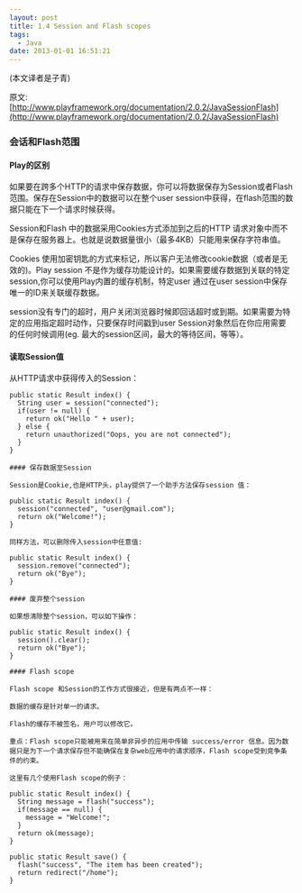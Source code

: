 ```yaml
---
layout: post
title: 1.4 Session and Flash scopes
tags:
  - Java
date: 2013-01-01 16:51:21
---
```


(本文译者是子青)

原文:[http://www.playframework.org/documentation/2.0.2/JavaSessionFlash](http://www.playframework.org/documentation/2.0.2/JavaSessionFlash)

### 会话和Flash范围

#### Play的区别

如果要在跨多个HTTP的请求中保存数据，你可以将数据保存为Session或者Flash范围。保存在Session中的数据可以在整个user session中获得，在flash范围的数据只能在下一个请求时候获得。

Session和Flash 中的数据采用Cookies方式添加到之后的HTTP 请求对象中而不是保存在服务器上。也就是说数据量很小（最多4KB）只能用来保存字符串值。

Cookies 使用加密钥匙的方式来标记，所以客户无法修改cookie数据（或者是无效的)。Play session 不是作为缓存功能设计的。如果需要缓存数据到关联的特定session,你可以使用Play内置的缓存机制，特定user 通过在user session中保存唯一的ID来关联缓存数据。

session没有专门的超时，用户关闭浏览器时候即回话超时或到期。如果需要为特定的应用指定超时动作，只要保存时间戳到user Session对象然后在你应用需要的任何时候调用(eg. 最大的session区间，最大的等待区间，等等）。

#### 读取Session值

从HTTP请求中获得传入的Session：

    public static Result index() {
      String user = session("connected");
      if(user != null) {
        return ok("Hello " + user);
      } else {
        return unauthorized("Oops, you are not connected");
      }
    }

    #### 保存数据至Session

    Session是Cookie,也是HTTP头，play提供了一个助手方法保存session 值：

    public static Result index() {
      session("connected", "user@gmail.com");
      return ok("Welcome!");
    }

    同样方法，可以删除传入session中任意值:

    public static Result index() {
      session.remove("connected");
      return ok("Bye");
    }

    #### 废弃整个session

    如果想清除整个session，可以如下操作：

    public static Result index() {
      session().clear();
      return ok("Bye");
    }

    #### Flash scope

    Flash scope 和Session的工作方式很接近，但是有两点不一样：

    数据的缓存是针对单一的请求。

    Flash的缓存不被签名，用户可以修改它。

    重点：Flash scope只能被用来在简单非异步的应用中传输 success/error 信息。因为数据只是为下一个请求保存但不能确保在复杂web应用中的请求顺序，Flash scope受到竞争条件的约束。

    这里有几个使用Flash scope的例子：

    public static Result index() {
      String message = flash("success");
      if(message == null) {
        message = "Welcome!";
      }
      return ok(message);
    }

    public static Result save() {
      flash("success", "The item has been created");
      return redirect("/home");
    }